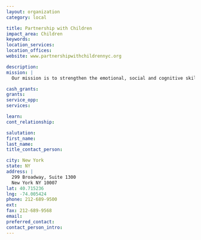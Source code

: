 ```yaml
---
layout: organization
category: local

title: Partnership with Children
impact_area: Children
keywords: 
location_services: 
location_offices: 
website: www.partnershipwithchildrennyc.org

description: 
mission: |
  Our mission is to strengthen the emotional, social and cognitive skills of at-risk children so that they can succeed in school, in society and in their lives

cash_grants: 
grants: 
service_opp: 
services: 

learn: 
cont_relationship: 

salutation: 
first_name: 
last_name: 
title_contact_person: 

city: New York
state: NY
address: |
  299 Broadway, Suite 1300  
  New York NY 10007
lat: 40.715236
lng: -74.005424
phone: 212-689-9500
ext: 
fax: 212-689-9568
email: 
preferred_contact: 
contact_person_intro: 
---
```

